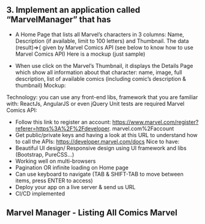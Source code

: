 ## 3. Implement an application called “MarvelManager” that has
- A Home Page that lists all Marvel’s characters in 3 columns: Name,
Description (if available, limit to 100 letters) and Thumbnail. The data
(result)=>{
given by Marvel Comics API (see below to know how to use Marvel Comics API)
Here is a mockup (just sample)
 
- When use click on the Marvel’s Thumbnail, it displays the Details Page which show all information about that character: name, image, full description, list of available comics (including comic’s description & thumbnail)
Mockup:
 
Technology: you can use any front-end libs, framework that you are familiar with: ReactJs, AngularJS or even jQuery
Unit tests are required
Marvel Comics API:
- Follow this link to register an account:
https://www.marvel.com/register?referer=https%3A%2F%2Fdeveloper.
marvel.com%2Faccount
- Get public/private keys and having a look at this URL to understand how to call the APIs: https://developer.marvel.com/docs
Nice to have:
- Beautiful UI design/ Responsive design using UI framework and libs (Bootstrap, PureCSS...)
- Working well on multi-browsers
- Pagination OR infinite loading on Home page
- Can use keyboard to navigate (TAB & SHIFT-TAB to move between
items, press ENTER to access)
- Deploy your app on a live server & send us URL
- CI/CD implemented

## Marvel Manager - Listing All Comics Marvel

